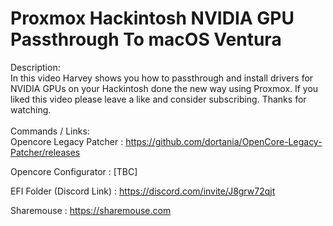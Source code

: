 # Proxmox Hackintosh NVIDIA GPU Passthrough To macOS Ventura
Description: <br>
In this video Harvey shows you how to passthrough and install drivers for NVIDIA GPUs on your Hackintosh done the new way using Proxmox. If you liked this video please leave a like and consider subscribing. Thanks for watching. <br>
<br>
Commands / Links: <br>
Opencore Legacy Patcher : https://github.com/dortania/OpenCore-Legacy-Patcher/releases

Opencore Configurator : [TBC]

EFI Folder (Discord Link) : https://discord.com/invite/J8grw72qjt

Sharemouse : https://sharemouse.com 